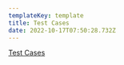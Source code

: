 ```yaml
---
templateKey: template
title: Test Cases
date: 2022-10-17T07:50:28.732Z
---
```


[Test Cases](https://drive.google.com/file/d/1KBmcem8LcozGYr1tgh4SYHzjL1vBNZb0/view)

